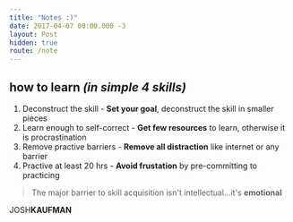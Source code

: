```yaml
---
title: "Notes :)"
date: 2017-04-07 00:00.000 -3
layout: Post
hidden: true
route: /note
---
```


## how to learn _(in simple 4 skills)_

1. Deconstruct the skill - 
	**Set your goal**, deconstruct the skill in smaller pieces
2. Learn enough to self-correct -
	**Get few resources** to learn, otherwise it is procrastination
3. Remove practive barriers -
	**Remove all distraction** like internet or any barrier
4. Practive at least 20 hrs -
	**Avoid frustation** by pre-committing to practicing

> The major barrier to skill acquisition isn't intellectual...it's **emotional**

JOSH**KAUFMAN**
